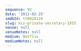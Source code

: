 ```yaml
---
sequence: 92
date: '2012-02-25'
imdbId: tt0024124
slug: his-private-secretary-1933
venue: null
venueNotes: null
medium: Netflix
mediumNotes: null
---
```


